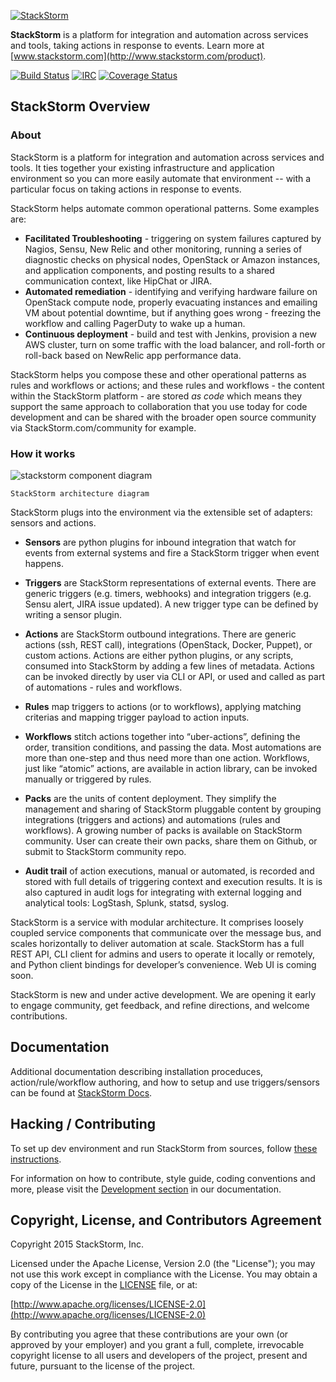 [![StackStorm](https://github.com/stackstorm/st2/raw/master/stackstorm_logo.png)](http://www.stackstorm.com)

**StackStorm** is a platform for integration and automation across services and tools, taking actions in response to events. Learn more at [www.stackstorm.com](http://www.stackstorm.com/product).

[![Build Status](https://api.travis-ci.org/StackStorm/st2.svg?branch=master)](https://travis-ci.org/StackStorm/st2) [![IRC](https://img.shields.io/irc/%23stackstorm.png)](http://webchat.freenode.net/?channels=stackstorm) [![Coverage Status](https://coveralls.io/repos/StackStorm/st2/badge.svg?branch=master&service=github)](https://coveralls.io/github/StackStorm/st2?branch=master)

## StackStorm Overview

### About

StackStorm is a platform for integration and automation across services and tools. It ties together your existing infrastructure and application environment so you can more easily automate that environment -- with a particular focus on taking actions in response to events.

StackStorm helps automate common operational patterns. Some examples are:

* **Facilitated Troubleshooting** - triggering on system failures captured by Nagios, Sensu, New Relic and other monitoring, running a series of diagnostic checks on physical nodes, OpenStack or Amazon instances, and application components, and posting results to a shared communication context, like HipChat or JIRA.
* **Automated remediation** - identifying and verifying hardware failure on OpenStack compute node, properly evacuating instances and emailing VM about potential downtime, but if anything goes wrong - freezing the workflow and calling PagerDuty to wake up a human.
* **Continuous deployment** - build and test with Jenkins, provision a new AWS cluster, turn on some traffic with the load balancer, and roll-forth or roll-back based on NewRelic app performance data.

StackStorm helps you compose these and other operational patterns as rules and workflows or actions; and these rules and workflows - the content within the StackStorm platform - are stored *as code* which means they support the same approach to collaboration that you use today for code development and can be shared with the broader open source community via StackStorm.com/community for example.

### How it works

![stackstorm component diagram](https://cloud.githubusercontent.com/assets/20028/5688946/fabef9ec-9822-11e4-859e-29bbb67df85b.jpg)

    StackStorm architecture diagram

StackStorm plugs into the environment via the extensible set of adapters: sensors and actions.

* **Sensors** are python plugins for inbound integration that watch for events from external systems and fire a StackStorm trigger when event happens.

* **Triggers** are StackStorm representations of external events. There are generic triggers (e.g. timers, webhooks) and integration triggers (e.g. Sensu alert, JIRA issue updated). A new trigger type can be defined by writing a sensor plugin.

* **Actions** are StackStorm outbound integrations. There are generic actions (ssh, REST call), integrations (OpenStack, Docker, Puppet), or custom actions. Actions are either python plugins, or any scripts, consumed into StackStorm by adding a few lines of metadata. Actions can be invoked directly by user via CLI or API, or used and called as part of  automations - rules and workflows.

* **Rules** map triggers to actions (or to workflows), applying matching criterias and mapping trigger payload to action inputs.

* **Workflows** stitch actions together into “uber-actions”, defining the order, transition conditions, and passing the data. Most automations are more than one-step and thus need more than one action. Workflows, just like “atomic” actions, are available in action library, can be invoked manually or triggered by rules.

* **Packs** are the units of content deployment. They simplify the management and sharing of StackStorm pluggable content by grouping integrations (triggers and actions) and automations (rules and workflows). A growing number of packs is available on StackStorm community. User can create their own packs,  share them on Github, or submit to StackStorm community repo.

* **Audit trail** of action executions, manual or automated, is recorded and stored with full details of triggering context and execution results. It is is also captured in audit logs for integrating with external logging and analytical tools: LogStash, Splunk, statsd, syslog.


StackStorm is a service with modular architecture. It comprises loosely coupled  service components that communicate over the message bus, and scales horizontally to deliver automation at scale. StackStorm has a full REST API, CLI client for admins and users to operate it locally or remotely, and Python client bindings for developer’s convenience. Web UI is coming soon.

StackStorm is new and under active development. We are opening it early to engage community, get feedback, and refine directions, and welcome contributions.

## Documentation

Additional documentation describing installation proceduces, action/rule/workflow authoring, and how to setup and use triggers/sensors can be found at [StackStorm Docs](http://docs.stackstorm.com).

## Hacking / Contributing

To set up dev environment and run StackStorm from sources, follow [these instructions](docs/source/install/sources.rst).

For information on how to contribute, style guide, coding conventions and more,
please visit the [Development section](http://docs.stackstorm.com/development/index.html)
in our documentation.

## Copyright, License, and Contributors Agreement

Copyright 2015 StackStorm, Inc.

Licensed under the Apache License, Version 2.0 (the "License"); you may not use this work except in compliance with the License. You may obtain a copy of the License in the [LICENSE](LICENSE) file, or at:

[http://www.apache.org/licenses/LICENSE-2.0](http://www.apache.org/licenses/LICENSE-2.0)

By contributing you agree that these contributions are your own (or approved by your employer) and you grant a full, complete, irrevocable copyright license to all users and developers of the project, present and future, pursuant to the license of the project.
